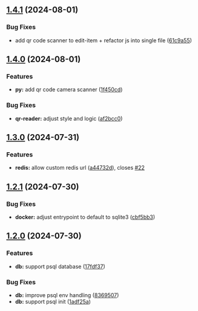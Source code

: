 ## [1.4.1](https://github.com/l4rm4nd/VoucherVault/compare/v1.4.0...v1.4.1) (2024-08-01)


### Bug Fixes

* add qr code scanner to edit-item + refactor js into single file ([61c9a55](https://github.com/l4rm4nd/VoucherVault/commit/61c9a5548049210c7ad04a65c66d93326efe2ed4))

## [1.4.0](https://github.com/l4rm4nd/VoucherVault/compare/v1.3.0...v1.4.0) (2024-08-01)


### Features

* **py:** add qr code camera scanner ([1f450cd](https://github.com/l4rm4nd/VoucherVault/commit/1f450cd3f19a5b1cf8b5bc48c54404b4f5d5ca63))


### Bug Fixes

* **qr-reader:** adjust style and logic ([af2bcc0](https://github.com/l4rm4nd/VoucherVault/commit/af2bcc08219dc3e6152e87a3c6190a3313690f21))

## [1.3.0](https://github.com/l4rm4nd/VoucherVault/compare/v1.2.1...v1.3.0) (2024-07-31)


### Features

* **redis:** allow custom redis url ([a44732d](https://github.com/l4rm4nd/VoucherVault/commit/a44732d9a6828b2efae8dec9b41b1ecbdc980ccc)), closes [#22](https://github.com/l4rm4nd/VoucherVault/issues/22)

## [1.2.1](https://github.com/l4rm4nd/VoucherVault/compare/v1.2.0...v1.2.1) (2024-07-30)


### Bug Fixes

* **docker:** adjust entrypoint to default to sqlite3 ([cbf5bb3](https://github.com/l4rm4nd/VoucherVault/commit/cbf5bb31b0992664479b1a7c710cf2f20613eeeb))

## [1.2.0](https://github.com/l4rm4nd/VoucherVault/compare/v1.1.4...v1.2.0) (2024-07-30)


### Features

* **db:** support psql database ([17fdf37](https://github.com/l4rm4nd/VoucherVault/commit/17fdf374bbcc422d58f16fb62ad80568bb67b24a))


### Bug Fixes

* **db:** improve psql env handling ([8369507](https://github.com/l4rm4nd/VoucherVault/commit/836950742538938d124d9ce641a03fbc71746084))
* **db:** support psql init ([1adf25a](https://github.com/l4rm4nd/VoucherVault/commit/1adf25afe61526be996f6eeb494412d168eeeb78))

